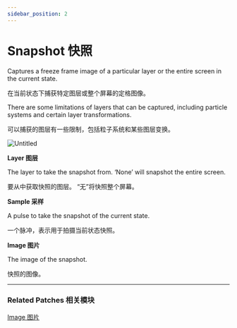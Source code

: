 ```yaml
---
sidebar_position: 2
---
```


# Snapshot 快照

Captures a freeze frame image of a particular layer or the entire screen in the current state.

在当前状态下捕获特定图层或整个屏幕的定格图像。

There are some limitations of layers that can be captured, including particle systems and certain layer transformations.

可以捕获的图层有一些限制，包括粒子系统和某些图层变换。

![Untitled](https://s3.us-west-2.amazonaws.com/secure.notion-static.com/64801724-2ee7-4d6b-9bfa-9f97821329af/Untitled.png?X-Amz-Algorithm=AWS4-HMAC-SHA256&X-Amz-Content-Sha256=UNSIGNED-PAYLOAD&X-Amz-Credential=AKIAT73L2G45EIPT3X45%2F20220602%2Fus-west-2%2Fs3%2Faws4_request&X-Amz-Date=20220602T182123Z&X-Amz-Expires=86400&X-Amz-Signature=613df0b5f0c885a1720bbf6af7df99ffedad2b51f7f19058cc3ffd161b615236&X-Amz-SignedHeaders=host&response-content-disposition=filename%20%3D%22Untitled.png%22&x-id=GetObject)

**Layer 图层**

The layer to take the snapshot from. ‘None’ will snapshot the entire screen.

要从中获取快照的图层。 “无”将快照整个屏幕。

**Sample 采样**

A pulse to take the snapshot of the current state.

一个脉冲，表示用于拍摄当前状态快照。

**Image 图片**

The image of the snapshot.

快照的图像。

------

### Related Patches 相关模块

[Image 图片](https://www.notion.so/Image-826d9097aca041e8a8aa1a102e87b9d8)
